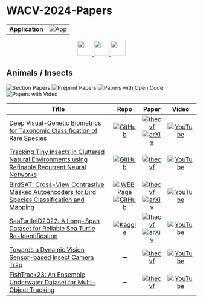 # WACV-2024-Papers

<table>
    <tr>
        <td><strong>Application</strong></td>
        <td>
            <a href="https://huggingface.co/spaces/DmitryRyumin/NewEraAI-Papers" style="float:left;">
                <img src="https://img.shields.io/badge/🤗-NewEraAI--Papers-FFD21F.svg" alt="App" />
            </a>
        </td>
    </tr>
</table>

<div align="center">
    <a href="https://github.com/DmitryRyumin/WACV-2024-Papers/blob/main/sections/agriculture.md">
        <img src="https://cdn.jsdelivr.net/gh/DmitryRyumin/NewEraAI-Papers@main/images/left.svg" width="40" alt="" />
    </a>
    <a href="https://github.com/DmitryRyumin/WACV-2024-Papers/">
        <img src="https://cdn.jsdelivr.net/gh/DmitryRyumin/NewEraAI-Papers@main/images/home.svg" width="40" alt="" />
    </a>
    <a href="https://github.com/DmitryRyumin/WACV-2024-Papers/blob/main/sections/arts_games_social_media.md">
        <img src="https://cdn.jsdelivr.net/gh/DmitryRyumin/NewEraAI-Papers@main/images/right.svg" width="40" alt="" />
    </a>
</div>

## Animals / Insects

![Section Papers](https://img.shields.io/badge/Section%20Papers-soon-42BA16) ![Preprint Papers](https://img.shields.io/badge/Preprint%20Papers-soon-b31b1b) ![Papers with Open Code](https://img.shields.io/badge/Papers%20with%20Open%20Code-soon-1D7FBF) ![Papers with Video](https://img.shields.io/badge/Papers%20with%20Video-soon-FF0000)

| **Title** | **Repo** | **Paper** | **Video** |
|-----------|:--------:|:---------:|:---------:|
| [Deep Visual-Genetic Biometrics for Taxonomic Classification of Rare Species](https://openaccess.thecvf.com/content/WACV2024/html/Karaderi_Deep_Visual-Genetic_Biometrics_for_Taxonomic_Classification_of_Rare_Species_WACV_2024_paper.html) | [![GitHub](https://img.shields.io/github/stars/TayfunKaraderi/WACV-2024---Deep-Visual-Genetic-Biometrics-for-Taxonomic-Classification-of-Rare-Species?style=flat)](https://github.com/TayfunKaraderi/WACV-2024---Deep-Visual-Genetic-Biometrics-for-Taxonomic-Classification-of-Rare-Species) | [![thecvf](https://img.shields.io/badge/pdf-thecvf-7395C5.svg)](https://openaccess.thecvf.com/content/WACV2024/papers/Karaderi_Deep_Visual-Genetic_Biometrics_for_Taxonomic_Classification_of_Rare_Species_WACV_2024_paper.pdf) <br /> [![arXiv](https://img.shields.io/badge/arXiv-2305.06695-b31b1b.svg)](http://arxiv.org/abs/2305.06695) | [![YouTube](https://img.shields.io/badge/YouTube-%23FF0000.svg?style=for-the-badge&logo=YouTube&logoColor=white)](https://www.youtube.com/watch?v=CVJpT8R8zvk) |
| [Tracking Tiny Insects in Cluttered Natural Environments using Refinable Recurrent Neural Networks](https://openaccess.thecvf.com/content/WACV2024/html/Haalck_Tracking_Tiny_Insects_in_Cluttered_Natural_Environments_Using_Refinable_Recurrent_WACV_2024_paper.html) | [![GitHub](https://img.shields.io/github/stars/LarsHaalck/refinable-rnn?style=flat)](https://github.com/LarsHaalck/refinable-rnn) | [![thecvf](https://img.shields.io/badge/pdf-thecvf-7395C5.svg)](https://openaccess.thecvf.com/content/WACV2024/papers/Haalck_Tracking_Tiny_Insects_in_Cluttered_Natural_Environments_Using_Refinable_Recurrent_WACV_2024_paper.pdf) | [![YouTube](https://img.shields.io/badge/YouTube-%23FF0000.svg?style=for-the-badge&logo=YouTube&logoColor=white)](https://www.youtube.com/watch?v=v9UirZCvBRs) |
| [BirdSAT: Cross-View Contrastive Masked Autoencoders for Bird Species Classification and Mapping](https://openaccess.thecvf.com/content/WACV2024/html/Sastry_BirdSAT_Cross-View_Contrastive_Masked_Autoencoders_for_Bird_Species_Classification_and_WACV_2024_paper.html) | [![WEB Page](https://img.shields.io/badge/WEB-Page-159957.svg)](https://sites.wustl.edu/srikumarsastry/birdsat/) <br /> [![GitHub](https://img.shields.io/github/stars/mvrl/BirdSAT?style=flat)](https://github.com/mvrl/BirdSAT) | [![thecvf](https://img.shields.io/badge/pdf-thecvf-7395C5.svg)](https://openaccess.thecvf.com/content/WACV2024/papers/Sastry_BirdSAT_Cross-View_Contrastive_Masked_Autoencoders_for_Bird_Species_Classification_and_WACV_2024_paper.pdf) <br /> [![arXiv](https://img.shields.io/badge/arXiv-2310.19168-b31b1b.svg)](http://arxiv.org/abs/2310.19168) | [![YouTube](https://img.shields.io/badge/YouTube-%23FF0000.svg?style=for-the-badge&logo=YouTube&logoColor=white)](https://www.youtube.com/watch?v=tfy5bAAbsI8) |
| [SeaTurtleID2022: A Long-Span Dataset for Reliable Sea Turtle Re-Identification](https://openaccess.thecvf.com/content/WACV2024/html/Adam_SeaTurtleID2022_A_Long-Span_Dataset_for_Reliable_Sea_Turtle_Re-Identification_WACV_2024_paper.html) | [![Kaggle](https://img.shields.io/badge/kaggle-dataset-20BEFF.svg)](https://www.kaggle.com/datasets/wildlifedatasets/seaturtleid2022) | [![thecvf](https://img.shields.io/badge/pdf-thecvf-7395C5.svg)](https://openaccess.thecvf.com/content/WACV2024/papers/Adam_SeaTurtleID2022_A_Long-Span_Dataset_for_Reliable_Sea_Turtle_Re-Identification_WACV_2024_paper.pdf) <br /> [![arXiv](https://img.shields.io/badge/arXiv-2311.05524-b31b1b.svg)](http://arxiv.org/abs/2311.05524) | [![YouTube](https://img.shields.io/badge/YouTube-%23FF0000.svg?style=for-the-badge&logo=YouTube&logoColor=white)](https://www.youtube.com/watch?v=O3CeJNQVg7g) |
| [Towards a Dynamic Vision Sensor-based Insect Camera Trap](https://openaccess.thecvf.com/content/WACV2024/html/Gebauer_Towards_a_Dynamic_Vision_Sensor-Based_Insect_Camera_Trap_WACV_2024_paper.html) | :heavy_minus_sign: | [![thecvf](https://img.shields.io/badge/pdf-thecvf-7395C5.svg)](https://openaccess.thecvf.com/content/WACV2024/papers/Gebauer_Towards_a_Dynamic_Vision_Sensor-Based_Insect_Camera_Trap_WACV_2024_paper.pdf) | [![YouTube](https://img.shields.io/badge/YouTube-%23FF0000.svg?style=for-the-badge&logo=YouTube&logoColor=white)](https://www.youtube.com/watch?v=1K4dHu9c5kE) |
| [FishTrack23: An Ensemble Underwater Dataset for Multi-Object Tracking](https://openaccess.thecvf.com/content/WACV2024/html/Dawkins_FishTrack23_An_Ensemble_Underwater_Dataset_for_Multi-Object_Tracking_WACV_2024_paper.html) | :heavy_minus_sign: | [![thecvf](https://img.shields.io/badge/pdf-thecvf-7395C5.svg)](https://openaccess.thecvf.com/content/WACV2024/papers/Dawkins_FishTrack23_An_Ensemble_Underwater_Dataset_for_Multi-Object_Tracking_WACV_2024_paper.pdf) | [![YouTube](https://img.shields.io/badge/YouTube-%23FF0000.svg?style=for-the-badge&logo=YouTube&logoColor=white)](https://www.youtube.com/watch?v=ydzdKLcxsy4) |

